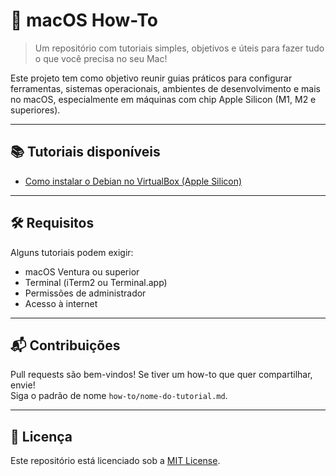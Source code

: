 # 🍎 macOS How-To

> Um repositório com tutoriais simples, objetivos e úteis para fazer tudo o que você precisa no seu Mac!

Este projeto tem como objetivo reunir guias práticos para configurar ferramentas, sistemas operacionais, ambientes de desenvolvimento e mais no macOS, especialmente em máquinas com chip Apple Silicon (M1, M2 e superiores).

---

## 📚 Tutoriais disponíveis

- [Como instalar o Debian no VirtualBox (Apple Silicon)](how-to/install-debian-virtualbox-arm64.md)

---

## 🛠️ Requisitos

Alguns tutoriais podem exigir:

- macOS Ventura ou superior
- Terminal (iTerm2 ou Terminal.app)
- Permissões de administrador
- Acesso à internet

---

## 📬 Contribuições

Pull requests são bem-vindos! Se tiver um how-to que quer compartilhar, envie!  
Siga o padrão de nome `how-to/nome-do-tutorial.md`.

---

## 📄 Licença

Este repositório está licenciado sob a [MIT License](LICENSE).
